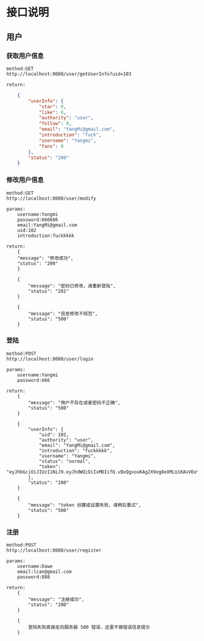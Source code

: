 # 接口说明

## 用户

### 获取用户信息


    method:GET
    http://localhost:8080/user/getUserInfo?uid=103   

    return:
```JSON
    {
        "userInfo": {
            "star": 0,
            "like": 0,
            "authority": "user",
            "follow": 0,
            "email": "YangMi@gmail.com",
            "introduction": "fuck",
            "username": "Yangmi",
            "fans": 0
        },
        "status": "200"
    }
```
### 修改用户信息

    method:GET
    http://localhost:8080/user/modify

    params:
        username:Yangmi
        password:666666
        email:YangMi@gmail.com
        uid:102
        introduction:fuckkkkk

    return:
        {
        "message": "修改成功",
        "status": "200"
        }

        {
            "message": "密码已修改，请重新登陆",
            "status": "201"
        }

        {
            "message": "信息修改不规范",
            "status": "500"
        }        

### 登陆

    method:POST
    http://localhost:8080/user/login
 
    params:
        username:Yangmi
        password:666

    return:
        {
            "message": "用户不存在或者密码不正确",
            "status": "500"
        }

        {
            "userInfo": {
                "uid": 102,
                "authority": "user",
                "email": "YangMi@gmail.com",
                "introduction": "fuckkkkk",
                "username": "Yangmi",
                "status": "normal",
                "token": "eyJhbGciOiJIUzI1NiJ9.eyJhdWQiOiIxMDIifQ.vBxQgxouKAg2X9eg8eXMLUiKAvVEoYROwxDQvWXS8q4"
            },
            "status": "200"
        }

        {
            "message": "token 创建或设置失败，请稍后重试",
            "status": "500"
        }        

### 注册

    method:POST
    http://localhost:8080/user/register
 
    params:
        username:Dawe
        email:lcan@gmail.com
        password:888

    return:
        {
            "message": "注册成功",
            "status": "200"
        }

        {
            登陆失败直接走向服务器 500 错误，这里不做错误信息提示
        }
